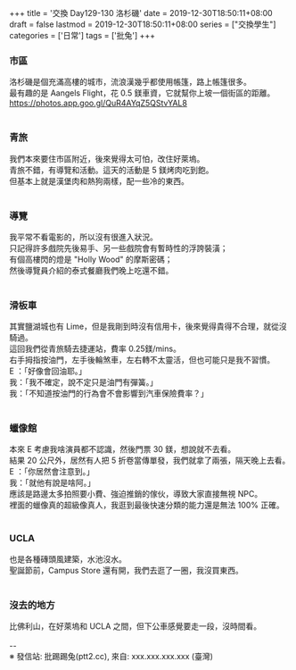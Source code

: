+++
title = '交換 Day129-130 洛杉磯'
date = 2019-12-30T18:50:11+08:00
draft = false
lastmod = 2019-12-30T18:50:11+08:00
series = ["交換學生"]
categories = ['日常']
tags = ['批兔']
+++
### 市區 
洛杉磯是個充滿高樓的城市，流浪漢幾乎都使用帳篷，路上帳篷很多。<br>
最有趣的是 Aangels Flight，花 0.5 鎂車資，它就幫你上坡一個街區的距離。<br>
https://photos.app.goo.gl/QuR4AYqZ5QStvYAL8<br>
<br>
### 青旅 
我們本來要住市區附近，後來覺得太可怕，改住好萊塢。<br>
青旅不錯，有導覽和活動。這天的活動是 5 鎂烤肉吃到飽。<br>
但基本上就是漢堡肉和熱狗兩樣，配一些冷的東西。<br>
<br>
### 導覽 
我平常不看電影的，所以沒有很進入狀況。<br>
只記得許多戲院先後易手、另一些戲院會有暫時性的浮誇裝潢；<br>
有個高樓閃的燈是 "Holly Wood" 的摩斯密碼；<br>
然後導覽員介紹的泰式餐廳我們晚上吃還不錯。<br>
<br>
### 滑板車 
其實鹽湖城也有 Lime，但是我剛到時沒有信用卡，後來覺得貴得不合理，就從沒騎過。<br>
這回我們從青旅騎去捷運站，費率 0.25鎂/mins。<br>
右手拇指按油門，左手後輪煞車，左右轉不太靈活，但也可能只是我不習慣。<br>
E ：「好像會回油耶。」<br>
我：「我不確定，說不定只是油門有彈簧。」<br>
我：「不知道按油門的行為會不會影響到汽車保險費率？」<br>
<br>
### 蠟像館 
本來 E 考慮我啥演員都不認識，然後門票 30 鎂，想說就不去看。<br>
結果 20 公尺外，居然有人把 5 折卷當傳單發，我們就拿了兩張，隔天晚上去看。<br>
E ：「你居然會注意到。」<br>
我：「就他有說是啥阿。」<br>
應該是路邊太多拍照要小費、強迫推銷的傢伙，導致大家直接無視 NPC。<br>
裡面的蠟像真的超級像真人，我逛到最後快速分類的能力還是無法 100% 正確。<br>
<br>
### UCLA 
也是各種磚頭風建築，水池沒水。<br>
聖誕節前，Campus Store 還有開，我們去逛了一圈，我沒買東西。<br>
<br>
### 沒去的地方 
比佛利山，在好萊塢和 UCLA 之間，但下公車感覺要走一段，沒時間看。<br>
<br>
--<br>
※ 發信站: 批踢踢兔(ptt2.cc), 來自: xxx.xxx.xxx.xxx (臺灣)<br>

